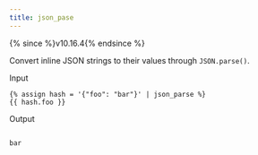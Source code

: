 ```yaml
---
title: json_pase
---
```


{% since %}v10.16.4{% endsince %}

Convert inline JSON strings to their values through `JSON.parse()`.

Input
```liquid
{% assign hash = '{"foo": "bar"}' | json_parse %}
{{ hash.foo }}
```

Output
```text

bar
```
